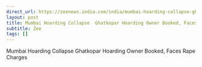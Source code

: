 ```yaml
---
direct_url: https://zeenews.india.com/india/mumbai-hoarding-collapse-ghatkopar-hoarding-owner-booked-faces-rape-charges-2749307.html
layout: post
title: Mumbai Hoarding Collapse  Ghatkopar Hoarding Owner Booked, Faces Rape Charges
subtitle: Zee
tags: []
---
```


Mumbai Hoarding Collapse  Ghatkopar Hoarding Owner Booked, Faces Rape Charges
